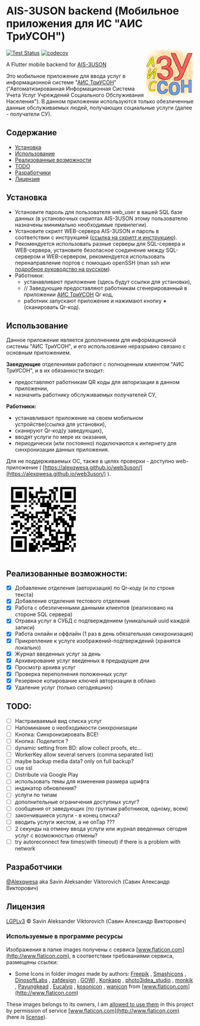 # AIS-3USON backend (Мобильное приложения для ИС "АИС ТриУСОН")
<img align="right" src="assets/ais-3uson-logo-128.png">

[![Test Status](https://github.com/Alexqwesa/ais3uson_app/workflows/Test/badge.svg)](https://github.com/Alexqwesa/ais3uson_app/actions?query=workflow%3ATest)
[![codecov](https://codecov.io/gh/Alexqwesa/ais3uson_app/branch/master/graph/badge.svg?token=32VLHP06HD)](https://codecov.io/gh/Alexqwesa/ais3uson_app)

A Flutter mobile backend for [AIS-3USON](https://github.com/Alexqwesa/AIS-3USON)

Это мобильное приложение для ввода услуг в информационной системе "[АИС ТриУСОН](https://github.com/Alexqwesa/AIS-3USON)" ("Автоматизированная Информационная Система Учета Услуг Учреждений Социального Обслуживания Населения").
В данном приложении используются только обезличенные данные обслуживаемых людей, получающих социальные услуги (далее - получатели СУ).

## Содержание
- [Установка](#установка)
- [Использование](#использование)
- [Реализованные возможности](#реализованные-возможности)
- [TODO](#todo)
- [Разработчики](#разработчики)
- [Лицензия](#лицензия)

## Установка

- Установите пароль для пользователя web_user в вашей SQL базе данных (в установочных скриптах AIS-3USON этому пользователю назначены минимально необходимые привилегии).
- Установите скрипт WEB-сервера AIS-3USON и пароль в соответствии с инструкцией ([ссылка на скрипт и инструкцию](https://github.com/Alexqwesa/AIS-3USON/blob/main/src/worker/web_worker/ais3uson_www.py)).
- Рекомендуется использовать разные серверы для SQL-сервера и WEB-сервера, установите безопасное соединение между SQL-сервером и WEB-сервером, рекомендуется использовать перенаправление портов с помощью openSSH (man ssh или [подробное руководство на русском](https://habr.com/ru/post/331348/)).
- Работники: 
  - устанавливают приложение (здесь будут ссылки для установки), 
  - // Заведующие предоставляют работникам сгенерированный в приложении [АИС ТриУСОН](https://github.com/Alexqwesa/AIS-3USON) Qr код,
  - работник запускают приложение и нажимают кнопку **+** (сканировать Qr-код). 

## Использование

Данное приложение является дополнением для информационной системы "АИС ТриУСОН", и его использование
неразрывно связано с основным приложением.

**Заведующие** отделениями работают с полноценным клиентом "АИС ТриУСОН", и в их обязанности входит:

- предоставляют работникам QR коды для авторизации в данном приложении,
- назначить работнику обслуживаемых получателей СУ,

**Работники:**

- устанавливают приложение на своем мобильном устройстве(ссылка для установки),
- сканируют Qr-код(у заведующих),
- вводят услуги по мере их оказания,
- периодически (или постоянно) подключаются к интернету для синхронизации данных приложения.

Для не поддерживаемых ОС, также в целях проверки - доступно
web-приложение ( [https://alexqwesa.github.io/web3uson/](https://alexqwesa.github.io/web3uson/)
).

<img  src="qr_web3uson.png">

## Реализованные возможности:

- [x] Добавление отделения (авторизация) по Qr-коду (и по строке текста)
- [x] Добавление отделения тестового отделения
- [x] Работа с обезличенными данными клиентов (реализовано на стороне SQL сервера)
- [x] Отравка услуг в СУБД с подтверждением (уникальный uuid каждой записи)
- [x] Работа онлайн и оффлайн (1 раз в день обязательная синхронизация)
- [x] Прикрепление к услуге изображений-подтверждений (хранятся локально)
- [x] Журнал введенных услуг за день
- [x] Архивирование услуг введенных в предыдущие дни
- [x] Просмотр архива услуг
- [x] Проверка переполнения положенных услуг
- [x] Резервное копирование ключей авторизации в облако
- [x] Удаление услуг (только сегодняшних)

## TODO:
- [ ] Настраиваемый вид списка услуг
- [ ] Напоминание о необходимости синхронизации
- [ ] Кнопка: Синхронизировать ВСЕ!
- [ ] Кнопка: Поделится ?
- [ ] dynamic setting from BD: allow collect proofs, etc...
- [ ] WorkerKey allow several servers (comma separated list)
- [ ] maybe backup media data? only on full backup?
- [ ] use ssl
- [ ] Distribute via Google Play
- [ ] использовать темы для изменения размера шрифта
- [ ] индикатор обновления?
- [ ] услуги по типам
- [ ] дополнительные ограничения доступных услуг?
- [ ] сообщения от заведующих (по группам работников, одному, всем)
- [ ] закончившиеся услуги - в конец списка?
- [ ] вводить услуги жестом, а не onTap ???
- [ ] 2 секунды на отмену ввода услуги или журнал введенных сегодня услуг с возможностью отмены?
- [ ] try autoreconnect few times(with timeout) if there is a problem with network

## Разработчики

[@Alexqwesa](https://github.com/Alexqwesa) aka Savin Aleksander Viktorovich (Савин Александр Викторович)

## Лицензия
[LGPLv3](LICENSE) © Savin Aleksander Viktorovich (Савин Александр Викторович)

### Используемые в программе ресурсы
Изображения в папке images получены с сервиса [www.flaticon.com](http://www.flaticon.com), в соответствии требованиями сервиса, размещены ссылки:
- Some Icons in folder *images* made by authors: [Freepik](http://www.freepik.com)
, [Smashicons](http://www.flaticon.com/authors/smashicons)
, [DinosoftLabs](https://www.flaticon.com/authors/dinosoftlabs)
, [zafdesign](https://www.flaticon.com/authors/zafdesign)
, [GOWI](https://www.flaticon.com/authors/GOWI)
, [Konkapp](https://www.flaticon.com/authors/Konkapp)
, [photo3idea_studio](https://www.flaticon.com/authors/photo3idea_studio)
, [monkik](https://www.flaticon.com/authors/monkik)
, [Payungkead](https://www.flaticon.com/authors/Payungkead)
, [Eucalyp](https://www.flaticon.com/authors/Eucalyp)
, [kosonicon](https://www.flaticon.com/authors/kosonicon)
, [wanicon](https://www.flaticon.com/authors/wanicon)
  from [www.flaticon.com](http://www.flaticon.com)

These images belongs to its owners, I am [allowed to use them](https://web.archive.org/web/20211109140855/https://support.flaticon.com/hc/en-us/articles/207248209) 
in this project by permission of service [www.flaticon.com](http://www.flaticon.com) (here is [license](images/license.pdf)).